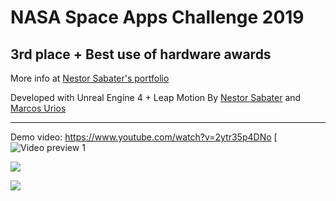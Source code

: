 # NASA Space Apps Challenge 2019
## 3rd place + Best use of hardware awards

More info at [Nestor Sabater's portfolio](https://nsabater.com/nasa-space-apps-challenge-2019-3rd-place-award)

Developed with Unreal Engine 4 + Leap Motion
By [Nestor Sabater](https://nsabater.com)
and [Marcos Urios](https://marcosurios.com)

------------------------------------------  

Demo video: https://www.youtube.com/watch?v=2ytr35p4DNo
[![Video preview 1](https://gifs.com/gif/nasa-space-apps-challenge-2019-hong-kong-71K7vG?muted=false)

![](https://nsabater.com/wp-content/uploads/2019/10/Screenshot_44-1024x556.png)


![](https://nsabater.com/wp-content/uploads/2019/10/1020_4-min-1024x768.jpg)
